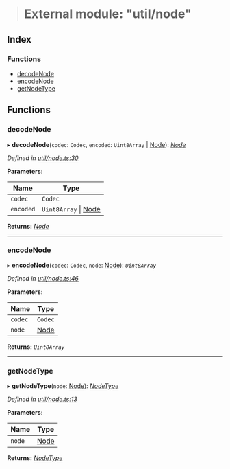> # External module: "util/node"

## Index

### Functions

* [decodeNode](_util_node_.md#decodenode)
* [encodeNode](_util_node_.md#encodenode)
* [getNodeType](_util_node_.md#getnodetype)

## Functions

###  decodeNode

▸ **decodeNode**(`codec`: `Codec`, `encoded`: `Uint8Array` | [Node](_types_.md#node)): *[Node](_types_.md#node)*

*Defined in [util/node.ts:30](https://github.com/polkadot-js/common/blob/8fdfd7f/packages/trie-db/src/util/node.ts#L30)*

**Parameters:**

Name | Type |
------ | ------ |
`codec` | `Codec` |
`encoded` | `Uint8Array` \| [Node](_types_.md#node) |

**Returns:** *[Node](_types_.md#node)*

___

###  encodeNode

▸ **encodeNode**(`codec`: `Codec`, `node`: [Node](_types_.md#node)): *`Uint8Array`*

*Defined in [util/node.ts:46](https://github.com/polkadot-js/common/blob/8fdfd7f/packages/trie-db/src/util/node.ts#L46)*

**Parameters:**

Name | Type |
------ | ------ |
`codec` | `Codec` |
`node` | [Node](_types_.md#node) |

**Returns:** *`Uint8Array`*

___

###  getNodeType

▸ **getNodeType**(`node`: [Node](_types_.md#node)): *[NodeType](../enums/_types_.nodetype.md)*

*Defined in [util/node.ts:13](https://github.com/polkadot-js/common/blob/8fdfd7f/packages/trie-db/src/util/node.ts#L13)*

**Parameters:**

Name | Type |
------ | ------ |
`node` | [Node](_types_.md#node) |

**Returns:** *[NodeType](../enums/_types_.nodetype.md)*